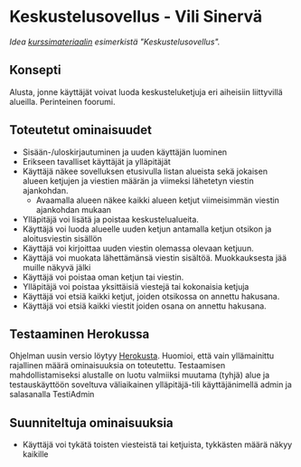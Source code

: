 # Keskustelusovellus - Vili Sinervä
*Idea [kurssimateriaalin](https://hy-tsoha.github.io/materiaali/aiheen_valinta/) esimerkistä "Keskustelusovellus".* 

## Konsepti

Alusta, jonne käyttäjät voivat luoda keskusteluketjuja eri aiheisiin liittyvillä alueilla. Perinteinen foorumi.

## Toteutetut ominaisuudet
* Sisään-/uloskirjautuminen ja uuden käyttäjän luominen
* Erikseen tavalliset käyttäjät ja ylläpitäjät
* Käyttäjä näkee sovelluksen etusivulla listan alueista sekä jokaisen alueen ketjujen ja viestien määrän ja viimeksi lähetetyn viestin ajankohdan.
	* Avaamalla alueen näkee kaikki alueen ketjut viimeisimmän viestin ajankohdan mukaan
* Ylläpitäjä voi lisätä ja poistaa keskustelualueita.
* Käyttäjä voi luoda alueelle uuden ketjun antamalla ketjun otsikon ja aloitusviestin sisällön
* Käyttäjä voi kirjoittaa uuden viestin olemassa olevaan ketjuun.
* Käyttäjä voi muokata lähettämänsä viestin sisältöä. Muokkauksesta jää muille näkyvä jälki
* Käyttäjä voi poistaa oman ketjun tai viestin.
* Ylläpitäjä voi poistaa yksittäisiä viestejä tai kokonaisia ketjuja
* Käyttäjä voi etsiä kaikki ketjut, joiden otsikossa on annettu hakusana.
* Käyttäjä voi etsiä kaikki viestit joiden osana on annettu hakusana.

## Testaaminen Herokussa
Ohjelman uusin versio löytyy [Herokusta](https://secure-thicket-61219.herokuapp.com/). Huomioi, että vain yllämainittu rajallinen määrä ominaisuuksia on toteutettu. Testaamisen mahdollistamiseksi alustalle on luotu valmiiksi muutama (tyhjä) alue ja testauskäyttöön soveltuva väliaikainen ylläpitäjä-tili käyttäjänimellä admin ja salasanalla TestiAdmin

## Suunniteltuja ominaisuuksia
* Käyttäjä voi tykätä toisten viesteistä tai ketjuista, tykkästen määrä näkyy kaikille
